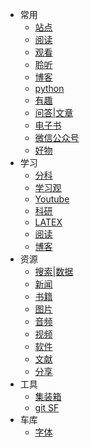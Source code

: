 - 常用
    - [站点](/cy/site.md)
    - [阅读](/cy/阅读.md)
    - [观看](/cy/观看.md)
    - [聆听](/cy/listen.md)
    - [博客](/cy/博客.md)
    - [python](/cy/python.md)
    - [有趣](/cy/有趣.md)
    - [问答|文章](/cy/问答_文章.md)
    - [电子书](/cy/电子书.md)
    - [微信公众号](/cy/wxgzh.md)
    - [好物](/cy/好物.md)
- 学习
    - [分科](/学习/分科.md)
    - [学习观](/学习/学习观.md)
    - [Youtube](/学习/youtube.md)
    - [科研](/学习/科研.md)
    - [LATEX](/学习/LATEX数学公式基本语法.md)
    - [阅读](/学习/阅读.md)
    - [博客](学习/blog.md)
- 资源
    - [搜索|数据](/zy/s&d.md)
    - [新闻](/zy/news.md)
    - [书籍](/zy/books.md)
    - [图片](/zy/图片.md)
    - [音频](/zy/音频.md)
    - [视频](/zy/视频.md)
    - [软件](/zy/软件.md)
    - [文献](/zy/文献.md)
    - [分享](/zy/share.md)
-  工具
    - [集装箱](/tools/a1.md)
    - [git SF](/tools/a2.md)
-  车库
    - [字体](车库/字体.md)